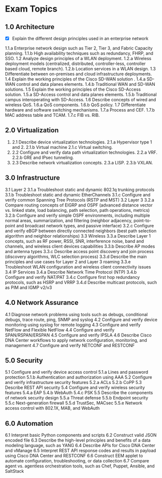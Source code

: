 # Exam Topics

## 1.0 Architecture
- [x] Explain the different design principles used in an enterprise network 

1.1.a Enterprise network design such as Tier 2, Tier 3, and Fabric Capacity planning. 
    1.1.b High availability techniques such as redundancy, FHRP, and SSO.
1.2 Analyze design principles of a WLAN deployment.
    1.2.a Wireless deployment models (centralized, distributed, controller-less, controller based cloud, remote branch).
    1.2.b Location services in a WLAN design.
1.3 Differentiate between on-premises and cloud infrastructure deployments.
1.4 Explain the working principles of the Cisco SD-WAN solution .
    1.4.a SD-WAN control and data planes elements.
    1.4.b Traditional WAN and SD-WAN solutions.
1.5 Explain the working principles of the Cisco SD-Access solution. 
    1.5.a SD-Access control and data planes elements.
    1.5.b Traditional campus interoperating with SD-Access.
1.6 Describe concepts of wired and wireless QoS. 
    1.6.a QoS components.
    1.6.b QoS policy.
1.7 Differentiate hardware and software switching mechanisms. 
    1.7.a Process and CEF.
    1.7.b MAC address table and TCAM. 
    1.7.c FIB vs. RIB.


## 2.0 Virtualization
1. 2.1 Describe device virtualization technologies. 
    2.1.a Hypervisor type 1 and 2.
    2.1.b Virtual machine 2.1.c Virtual switching.
4. 2.2 Configure and verify data path virtualization technologies. 
    2.2.a VRF.
    2.2.b GRE and IPsec tunneling.
7. 2.3 Describe network virtualization concepts.
    2.3.a LISP.
    2.3.b VXLAN.

## 3.0 Infrastructure
3.1 Layer 2
    3.1.a Troubleshoot static and dynamic 802.1q trunking protocols
    3.1.b Troubleshoot static and dynamic EtherChannels
    3.1.c Configure and verify common Spanning Tree Protocols (RSTP and MST)
3.2 Layer 3
    3.2.a Compare routing concepts of EIGRP and OSPF (advanced distance vector vs. linked state, load balancing, path selection, path operations, metrics)
    3.2.b Configure and verify simple OSPF environments, including multiple normal areas, summarization, and filtering (neighbor adjacency, point-to-point and broadcast network types, and passive interface)
    3.2.c Configure and verify eBGP between directly connected neighbors (best path selection algorithm and neighbor relationships)
3.3 Wireless
    3.3.a Describe Layer 1 concepts, such as RF power, RSSI, SNR, interference noise, band and channels, and wireless client devices capabilities
    3.3.b Describe AP modes and antenna types
    3.3.c Describe access point discovery and join process (discovery algorithms, WLC selection process)
    3.3.d Describe the main principles and use cases for Layer 2 and Layer 3 roaming
    3.3.e Troubleshoot WLAN configuration and wireless client connectivity issues
3.4 IP Services
    3.4.a Describe Network Time Protocol (NTP)
    3.4.b Configure and verify NAT/PAT
    3.4.c Configure first hop redundancy protocols, such as HSRP and VRRP 3.4.d Describe multicast protocols, such as PIM and IGMP v2/v3

## 4.0 Network Assurance
4.1 Diagnose network problems using tools such as debugs, conditional debugs, trace route, ping, SNMP and syslog
4.2 Configure and verify device monitoring using syslog for remote logging
4.3 Configure and verify NetFlow and Flexible NetFlow
4.4 Configure and verify SPAN/RSPAN/ERSPAN
4.5 Configure and verify IPSLA
4.6 Describe Cisco DNA Center workflows to apply network configuration, monitoring, and management
4.7 Configure and verify NETCONF and RESTCONF

## 5.0 Security
5.1 Configure and verify device access control
    5.1.a Lines and password protection
    5.1.b Authentication and authorization using AAA
5.2 Configure and verify infrastructure security features 
    5.2.a ACLs
    5.2.b CoPP
5.3 Describe REST API security
5.4 Configure and verify wireless security features 
    5.4.a EAP
    5.4.b WebAuth 
    5.4.c PSK
5.5 Describe the components of network security design 
    5.5.a Threat defense
    5.5.b Endpoint security
    5.5.c Next-generation firewall
    5.5.d TrustSec, MACsec
    5.5.e Network access control with 802.1X, MAB, and WebAuth

## 6.0 Automation
6.1 Interpret basic Python components and scripts
6.2 Construct valid JSON encoded file
6.3 Describe the high-level principles and benefits of a data modeling language, such as YANG
6.4 Describe APIs for Cisco DNA Center and vManage
6.5 Interpret REST API response codes and results in payload using Cisco DNA Center and RESTCONF
6.6 Construct EEM applet to automate configuration, troubleshooting, or data collection 
6.7 Compare agent vs. agentless orchestration tools, such as Chef, Puppet, Ansible, and SaltStack